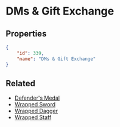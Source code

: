 # DMs & Gift Exchange

<no description available>

## Properties

```json
{
    "id": 339,
    "name": "DMs & Gift Exchange"
}
```

## Related

- [Defender's Medal](../items/495-defender-s-medal.md)
- [Wrapped Sword](../items/20089-wrapped-sword.md)
- [Wrapped Dagger](../items/20090-wrapped-dagger.md)
- [Wrapped Staff](../items/20091-wrapped-staff.md)

